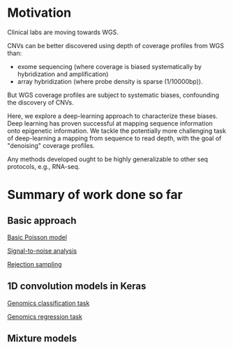 # Motivation

Clinical labs are moving towards WGS. 

CNVs can be better discovered using depth of coverage profiles from WGS than:  
* exome sequencing (where coverage is biased systematically by hybridization and amplification) 
* array hybridization (where probe density is sparse (1/10000bp)). 

But WGS coverage profiles are subject to systematic biases, confounding the discovery of CNVs. 

Here, we explore a deep-learning approach to characterize these biases. 
Deep learning has proven successful at mapping sequence information onto 
epigenetic information. We tackle the potentially more challenging 
task of deep-learning a mapping from sequence to read depth, 
with the goal of "denoising" coverage profiles.  

Any methods developed ought to be highly generalizable to other seq protocols, e.g., RNA-seq. 

# Summary of work done so far 

## Basic approach

[Basic Poisson model](http://nbviewer.jupyter.org/github/petermchale/denoising_coverage_profiles/blob/master/poisson_model_of_read_depths.ipynb)

[Signal-to-noise analysis](http://nbviewer.jupyter.org/github/petermchale/denoising_coverage_profiles/blob/master/signal_to_noise.ipynb)

[Rejection sampling](http://nbviewer.jupyter.org/github/petermchale/denoising_coverage_profiles/blob/master/rejection_sampling.ipynb)

## 1D convolution models in Keras

[Genomics classification task](http://nbviewer.jupyter.org/github/petermchale/denoising_coverage_profiles/blob/master/discovering_DNA_motifs_using_convnets_classification.ipynb)

[Genomics regression task](http://nbviewer.jupyter.org/github/petermchale/denoising_coverage_profiles/blob/master/discovering_DNA_motifs_using_convnets_regression.ipynb)

## Mixture models



